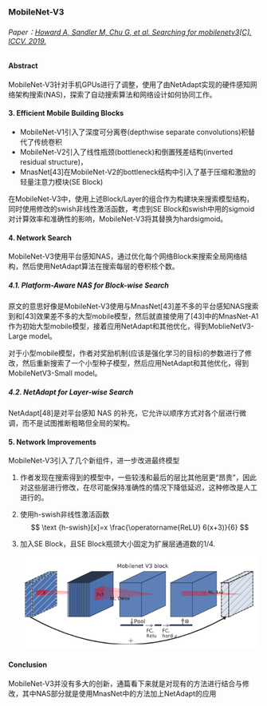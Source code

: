 ### MobileNet-V3

###### Paper：[Howard A, Sandler M, Chu G, et al. Searching for mobilenetv3[C]. ICCV. 2019.](https://openaccess.thecvf.com/content_ICCV_2019/html/Howard_Searching_for_MobileNetV3_ICCV_2019_paper.html)

#### Abstract

MobileNet-V3针对手机GPUs进行了调整，使用了由NetAdapt实现的硬件感知网络架构搜索(NAS)，探索了自动搜索算法和网络设计如何协同工作。

#### 3. Efficient Mobile Building Blocks

- MobileNet-V1引入了深度可分离卷(depthwise separate convolutions)积替代了传统卷积
- MobileNet-V2引入了线性瓶颈(bottleneck)和倒置残差结构(inverted residual structure)，
- MnasNet[43]在MobileNet-V2的bottleneck结构中引入了基于压缩和激励的轻量注意力模块(SE Block)

在MobileNet-V3中，使用上述Block/Layer的组合作为构建块来搜索模型结构，同时使用修改的swish非线性激活函数，考虑到SE Block和swish中用的sigmoid对计算效率和准确性的影响，MobileNet-V3将其替换为hardsigmoid。

#### 4. Network Search

MobileNet-V3使用平台感知NAS，通过优化每个网络Block来搜索全局网络结构，然后使用NetAdapt算法在搜索每层的卷积核个数。

##### 4.1. Platform-Aware NAS for Block-wise Search

原文的意思好像是MobileNet-V3使用与MnasNet[43]差不多的平台感知NAS搜索到和[43]效果差不多的大型mobile模型，然后就直接使用了[43]中的MnasNet-A1作为初始大型mobile模型，接着应用NetAdapt和其他优化，得到MoblieNetV3-Large model。

对于小型mobile模型，作者对奖励机制(应该是强化学习的目标)的参数进行了修改，然后重新搜索了一个小型种子模型，然后应用NetAdapt和其他优化，得到MobileNetV3-Small model。

##### 4.2. NetAdapt for Layer-wise Search

NetAdapt[48]是对平台感知 NAS 的补充，它允许以顺序方式对各个层进行微调，而不是试图推断粗略但全局的架构。

#### 5. Network Improvements

MobileNet-V3引入了几个新组件，进一步改进最终模型

1. 作者发现在搜索得到的模型中，一些较浅和最后的层比其他层更“昂贵”，因此对这些层进行修改，在尽可能保持准确性的情况下降低延迟，这种修改是人工进行的。

2. 使用h-swish非线性激活函数
   $$
   \text {h-swish}[x]=x \frac{\operatorname{ReLU} 6(x+3)}{6}
   $$

3. 加入SE Block，且SE Block瓶颈大小固定为扩展层通道数的1/4.

   ![image-20210919214520206](mobilenet_v3.assets/image-20210919214520206.png)

#### Conclusion

MobileNet-V3并没有多大的创新，通篇看下来就是对现有的方法进行结合与修改，其中NAS部分就是使用MnasNet中的方法加上NetAdapt的应用

